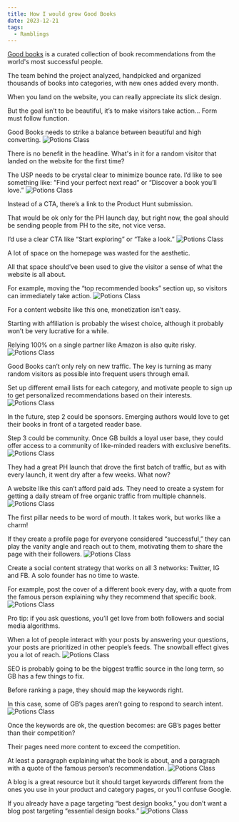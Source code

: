 ```yaml
---
title: How I would grow Good Books
date: 2023-12-21
tags:
  - Ramblings
---
```


[Good books](https://www.goodbooks.io/) is a curated collection of book recommendations from the world's most successful people.

The team behind the project analyzed, handpicked and organized thousands of books into categories, with new ones added every month.


When you land on the website, you can really appreciate its slick design.

But the goal isn’t to be beautiful, it’s to make visitors take action… Form must follow function.

Good Books needs to strike a balance between beautiful and high converting.
![Potions Class](./1.jpeg)

There is no benefit in the headline. What's in it for a random visitor that landed on the website for the first time?

The USP needs to be crystal clear to minimize bounce rate. I’d like to see something like: ”Find your perfect next read” or “Discover a book you’ll love.”
![Potions Class](./2.jpeg)

Instead of a CTA, there’s a link to the Product Hunt submission.

That would be ok only for the PH launch day, but right now, the goal should be sending people from PH to the site, not vice versa.

I’d use a clear CTA like “Start exploring” or “Take a look.”
![Potions Class](./3.jpeg)


A lot of space on the homepage was wasted for the aesthetic.

All that space should’ve been used to give the visitor a sense of what the website is all about.

For example, moving the “top recommended books” section up, so visitors can immediately take action.
![Potions Class](./4.jpeg)


For a content website like this one, monetization isn’t easy.

Starting with affiliation is probably the wisest choice, although it probably won’t be very lucrative for a while.

Relying 100% on a single partner like Amazon is also quite risky.
![Potions Class](./5.jpeg)

Good Books can’t only rely on new traffic. The key is turning as many random visitors as possible into frequent users through email.

Set up different email lists for each category, and motivate people to sign up to get personalized recommendations based on their interests.
![Potions Class](./6.jpeg)

In the future, step 2 could be sponsors. Emerging authors would love to get their books in front of a targeted reader base.

Step 3 could be community. Once GB builds a loyal user base, they could offer access to a community of like-minded readers with exclusive benefits.
![Potions Class](./7.jpeg)


They had a great PH launch that drove the first batch of traffic, but as with every launch, it went dry after a few weeks. What now?

A website like this can’t afford paid ads. They need to create a system for getting a daily stream of free organic traffic from multiple channels.
![Potions Class](./8.jpeg)


The first pillar needs to be word of mouth. It takes work, but works like a charm!

If they create a profile page for everyone considered “successful,” they can play the vanity angle and reach out to them, motivating them to share the page with their followers.
![Potions Class](./9.jpeg)

Create a social content strategy that works on all 3 networks: Twitter, IG and FB. A solo founder has no time to waste.

For example, post the cover of a different book every day, with a quote from the famous person explaining why they recommend that specific book.
![Potions Class](./10.jpeg)

Pro tip: if you ask questions, you’ll get love from both followers and social media algorithms.

When a lot of people interact with your posts by answering your questions, your posts are prioritized in other people’s feeds. The snowball effect gives you a lot of reach.
![Potions Class](./11.jpeg)

SEO is probably going to be the biggest traffic source in the long term, so GB has a few things to fix.

Before ranking a page, they should map the keywords right.

In this case, some of GB’s pages aren’t going to respond to search intent.
![Potions Class](./12.jpeg)

Once the keywords are ok, the question becomes: are GB’s pages better than their competition?

Their pages need more content to exceed the competition.

At least a paragraph explaining what the book is about, and a paragraph with a quote of the famous person’s recommendation.
![Potions Class](./13.jpeg)

A blog is a great resource but it should target keywords different from the ones you use in your product and category pages, or you’ll confuse Google.

If you already have a page targeting “best design books,” you don’t want a blog post targeting “essential design books.”
![Potions Class](./14.jpeg)
